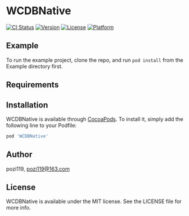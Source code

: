 # WCDBNative

[![CI Status](https://img.shields.io/travis/pozi119/WCDBNative.svg?style=flat)](https://travis-ci.org/pozi119/WCDBNative)
[![Version](https://img.shields.io/cocoapods/v/WCDBNative.svg?style=flat)](https://cocoapods.org/pods/WCDBNative)
[![License](https://img.shields.io/cocoapods/l/WCDBNative.svg?style=flat)](https://cocoapods.org/pods/WCDBNative)
[![Platform](https://img.shields.io/cocoapods/p/WCDBNative.svg?style=flat)](https://cocoapods.org/pods/WCDBNative)

## Example

To run the example project, clone the repo, and run `pod install` from the Example directory first.

## Requirements

## Installation

WCDBNative is available through [CocoaPods](https://cocoapods.org). To install
it, simply add the following line to your Podfile:

```ruby
pod 'WCDBNative'
```

## Author

pozi119, pozi119@163.com

## License

WCDBNative is available under the MIT license. See the LICENSE file for more info.
